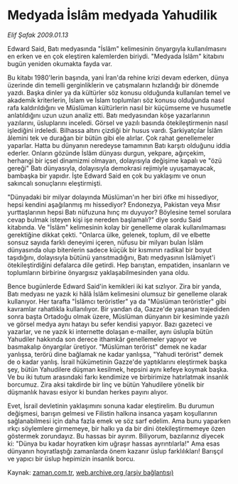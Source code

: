 # Medyada İslâm medyada Yahudilik

*Elif Şafak 2009.01.13*

<tr><td class="metin" colspan="2" style="padding-top: 20px; padding-left: 5px; padding-right: 10px;">Edward Said, Batı medyasında "İslâm" kelimesinin önyargıyla kullanılmasını en erken ve en çok eleştiren kalemlerden biriydi. "Medyada İslâm" kitabını bugün yeniden okumakta fayda var.</td></tr><tr><td class="metin" colspan="2" style="padding-top: 20px; padding-left: 5px; padding-right: 10px;"><p>Bu kitabı 1980'lerin başında, yani İran'da rehine krizi devam ederken, dünya üzerinde din temelli gerginliklerin ve çatışmaların hızlandığı bir dönemde yazdı. Başka dinler ya da kültürler söz konusu olduğunda kullanılan temel ve akademik kriterlerin, İslam ve İslam toplumları söz konusu olduğunda nasıl rafa kaldırıldığını ve Müslüman kültürlerin nasıl bir küçümseme ve husumetle anlatıldığını uzun uzun analiz etti. Batı medyasından köşe yazarlarının yazılarını, üsluplarını inceledi. Görsel ve yazılı basında ötekileştirmenin nasıl işlediğini irdeledi. Bilhassa altını çizdiği bir husus vardı. Şarkiyatçılar İslâm âlemini tek ve durağan bir bütün gibi ele alırlar. Çok rahat genellemeler yaparlar. Hatta bu dünyanın neredeyse tamamının Batı karşıtı olduğunu iddia ederler. Onların gözünde İslâm dünyası durgun, yekpare, ağırçekim, herhangi bir içsel dinamizmi olmayan, dolayısıyla değişime kapalı ve "özü gereği" Batı dünyasıyla, dolayısıyla demokrasi rejimiyle uyuşamayacak, bambaşka bir yapıdır. İşte Edward Said en çok bu yaklaşımı ve onun sakıncalı sonuçlarını eleştirmişti. 
<p>"Dünyadaki bir milyar dolayında Müslüman'ın her biri öfke mi hissediyor, hepsi kendini aşağılanmış mı hissediyor? Endonezya, Pakistan veya Mısır yurttaşlarının hepsi Batı nüfuzuna hınç mı duyuyor? Böylesine temel sorulara cevap bulmak isteyen kişi işe nereden başlamalı?" diye sordu Said kitabında. Ve "İslâm" kelimesinin kolay bir genelleme olarak kullanılmaması gerektiğine dikkat çekti. "Onlarca ülke, gelenek, toplum, dil ve elbette sonsuz sayıda farklı deneyimi içeren, nüfusu bir milyarı bulan İslâm dünyasında olup bitenlerin sadece küçük bir kısmının radikal bir boyut taşıdığını, dolayısıyla bütünü yansıtmadığını, Batı medyasının İslâmiyet'i ötekileştirdiğini defalarca dile getirdi. Hep barıştan, empatiden, insanların ve toplumların birbirine önyargısız yaklaşabilmesinden yana oldu. 
<p>Bence bugünlerde Edward Said'in kemikleri iki kat sızlıyor. Zira bir yanda, Batı medyası ne yazık ki hâlâ İslâm kelimesini olumsuz bir genelleme olarak kullanıyor. Her tarafta "İslâmcı teröristler" ya da "Müslüman teröristler" gibi kavramlar rahatlıkla kullanılıyor. Bir yandan da, Gazze'de yaşanan trajediden sonra başta Ortadoğu olmak üzere, Müslüman dünyanın bir kesiminde yazılı ve görsel medya aynı hatayı bu sefer kendisi yapıyor. Bazı gazeteci ve yazarlar, ve ne yazık ki internette dolaşan e-mailler, aynı üslupla bütün Yahudiler hakkında son derece ithamkâr genellemeler yapıyor ve basmakalıp önyargılar üretiyor. "Müslüman terörist" demek ne kadar yanlışsa, terörü dine bağlamak ne kadar yanlışsa, "Yahudi terörist" demek de o kadar yanlış. İsrail hükümetinin Gazze'de yaptıklarını eleştirmek başka şey, bütün Yahudilere düşman kesilmek, hepsini aynı kefeye koymak başka. Ve bu iki tutum arasındaki farkı kendimize ve birbirimize hatırlatmak insanlık borcumuz. Zira aksi takdirde bir linç ve bütün Yahudilere yönelik bir düşmanlık havası esiyor ki bundan herkes payını alıyor.
<p>Evet, İsrail devletinin yaklaşımını sonuna kadar eleştirelim. Bu durumun değişmesi, barışın gelmesi ve Filistin halkına insanca yaşam koşullarının sağlanabilmesi için daha fazla emek ve söz sarf edelim. Ama bunu yaparken ırkçı söylemlere girmemeye, bir halkı ya da bir dini ötekileştirmemeye özen göstermek zorundayız. Bu hassas bir ayırım. Biliyorum, bazılarınız diyecek ki: "Dünya bu kadar hoyratken kim uğraşır hassas ayrıntılarla!" Ama esas dünyanın hoyratlaştığı zamanlarda önem kazanır üslup farklılıkları! Barışçıl ve yapıcı bir üslup hepimizin insanlık borcu.<br/></p></p></p></p></td></tr>

Kaynak: [zaman.com.tr](http://zaman.com.tr/yazar.do?yazino=802992), [web.archive.org (arşiv bağlantısı)](http://web.archive.org/web/20090202201054/http://zaman.com.tr:80/yazar.do?yazino=802992)
